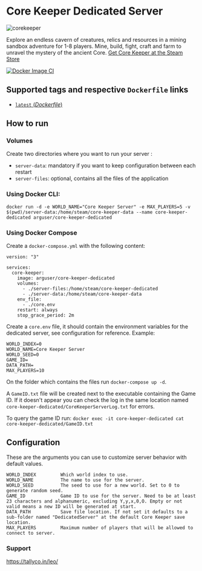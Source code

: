 # Core Keeper Dedicated Server

![corekeeper](https://user-images.githubusercontent.com/136487/168213246-7f561105-136e-47fa-abd9-fac1c97ca48d.png)

Explore an endless cavern of creatures, relics and resources in a mining sandbox adventure for 1-8 players. Mine, build, fight, craft and farm to unravel the mystery of the ancient Core. [Get Core Keeper at the Steam Store](https://store.steampowered.com/app/1621690/Core_Keeper/)

[![Docker Image CI](https://github.com/arguser/core-keeper-dedicated/actions/workflows/docker-image.yml/badge.svg?branch=main)](https://github.com/arguser/core-keeper-dedicated/actions/workflows/docker-image.yml)

## Supported tags and respective `Dockerfile` links
-	[`latest` (*Dockerfile*)](https://github.com/arguser/core-keeper-dedicated/blob/main/Dockerfile)

## How to run

### Volumes

Create two directories where you want to run your server :

- `server-data`: mandatory if you want to keep configuration between each restart
- `server-files`: optional, contains all the files of the application

### Using Docker CLI:

`docker run -d -e WORLD_NAME="Core Keeper Server" -e MAX_PLAYERS=5 -v $(pwd)/server-data:/home/steam/core-keeper-data --name core-keeper-dedicated arguser/core-keeper-dedicated`

### Using Docker Compose
Create a `docker-compose.yml` with the following content:

```
version: "3"

services:
  core-keeper:
    image: arguser/core-keeper-dedicated
    volumes:
      - ./server-files:/home/steam/core-keeper-dedicated
      - ./server-data:/home/steam/core-keeper-data
    env_file:
      - ./core.env
    restart: always
    stop_grace_period: 2m
```

Create a `core.env` file, it should contain the environment variables for the dedicated server, see configuration for reference. Example:
```
WORLD_INDEX=0
WORLD_NAME=Core Keeper Server
WORLD_SEED=0
GAME_ID=
DATA_PATH=
MAX_PLAYERS=10
```

On the folder which contains the files run `docker-compose up -d`.

A `GameID.txt` file will be created next to the executable containing the Game ID. If it doesn't appear you can check the log in the same location named `core-keeper-dedicated/CoreKeeperServerLog.txt` for errors.

To query the game ID run:
`docker exec -it core-keeper-dedicated cat core-keeper-dedicated/GameID.txt`

## Configuration

These are the arguments you can use to customize server behavior with default values.
```
WORLD_INDEX         Which world index to use.
WORLD_NAME          The name to use for the server.
WORLD_SEED          The seed to use for a new world. Set to 0 to generate random seed.
GAME_ID             Game ID to use for the server. Need to be at least 23 characters and alphanumeric, excluding Y,y,x,0,O. Empty or not valid means a new ID will be generated at start.
DATA_PATH           Save file location. If not set it defaults to a sub-folder named "DedicatedServer" at the default Core Keeper save location.
MAX_PLAYERS         Maximum number of players that will be allowed to connect to server.
```

### Support
https://tallyco.in/leo/
